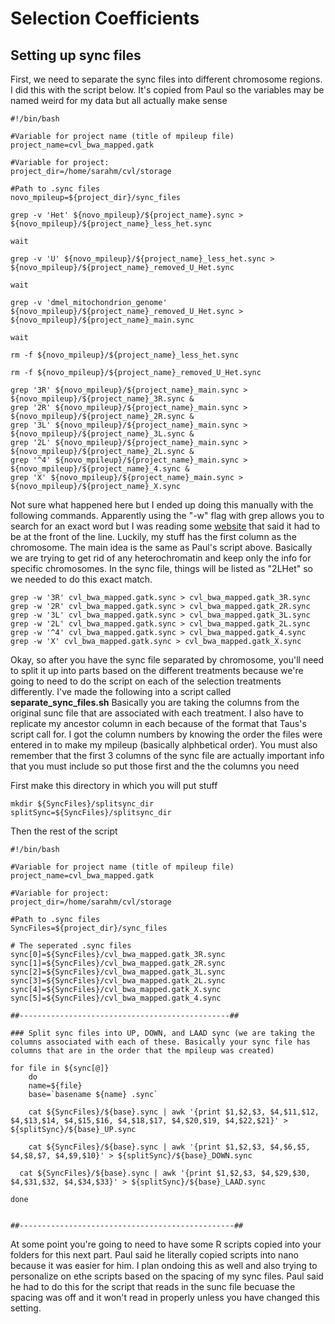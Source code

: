 # Selection Coefficients
## Setting up sync files
First, we need to separate the sync files into different chromosome regions. I did this with the script below. It's copied from Paul so the variables may be named weird for my data but all actually make sense
```
#!/bin/bash

#Variable for project name (title of mpileup file)
project_name=cvl_bwa_mapped.gatk

#Variable for project:
project_dir=/home/sarahm/cvl/storage

#Path to .sync files
novo_mpileup=${project_dir}/sync_files

grep -v 'Het' ${novo_mpileup}/${project_name}.sync > ${novo_mpileup}/${project_name}_less_het.sync

wait

grep -v 'U' ${novo_mpileup}/${project_name}_less_het.sync > ${novo_mpileup}/${project_name}_removed_U_Het.sync

wait

grep -v 'dmel_mitochondrion_genome' ${novo_mpileup}/${project_name}_removed_U_Het.sync > ${novo_mpileup}/${project_name}_main.sync

wait

rm -f ${novo_mpileup}/${project_name}_less_het.sync

rm -f ${novo_mpileup}/${project_name}_removed_U_Het.sync

grep '3R' ${novo_mpileup}/${project_name}_main.sync > ${novo_mpileup}/${project_name}_3R.sync &
grep '2R' ${novo_mpileup}/${project_name}_main.sync > ${novo_mpileup}/${project_name}_2R.sync &
grep '3L' ${novo_mpileup}/${project_name}_main.sync > ${novo_mpileup}/${project_name}_3L.sync &
grep '2L' ${novo_mpileup}/${project_name}_main.sync > ${novo_mpileup}/${project_name}_2L.sync &
grep '^4' ${novo_mpileup}/${project_name}_main.sync > ${novo_mpileup}/${project_name}_4.sync &
grep 'X' ${novo_mpileup}/${project_name}_main.sync > ${novo_mpileup}/${project_name}_X.sync 
```

Not sure what happened here but I ended up doing this manually with the following commands. Apparently using the "-w" flag with grep allows you to search for an exact word but I was reading some [website](https://www.gnu.org/savannah-checkouts/gnu/grep/manual/grep.html) that said it had to be at the front of the line. Luckily, my stuff has the first column as the chromosome. The main idea is the same as Paul's script above. Basically we are trying to get rid of any heterochromatin and keep only the info for specific chromosomes. In the sync file, things will be listed as "2LHet" so we needed to do this exact match. 
```
grep -w '3R' cvl_bwa_mapped.gatk.sync > cvl_bwa_mapped.gatk_3R.sync 
grep -w '2R' cvl_bwa_mapped.gatk.sync > cvl_bwa_mapped.gatk_2R.sync 
grep -w '3L' cvl_bwa_mapped.gatk.sync > cvl_bwa_mapped.gatk_3L.sync 
grep -w '2L' cvl_bwa_mapped.gatk.sync > cvl_bwa_mapped.gatk_2L.sync 
grep -w '^4' cvl_bwa_mapped.gatk.sync > cvl_bwa_mapped.gatk_4.sync 
grep -w 'X' cvl_bwa_mapped.gatk.sync > cvl_bwa_mapped.gatk_X.sync
```

Okay, so after you have the sync file separated by chromosome, you'll need to split it up into parts based on the different treatments because we're going to need to do the script on each of the selection treatments differently. I've made the following into a script called **separate_sync_files.sh** Basically you are taking the columns from the original sunc file that are associated with each treatment. I also have to replicate my ancestor column in each because of the format that Taus's script call for. I got the column numbers by knowing the order the files were entered in to make my mpileup (basically alphbetical order). You must also remember that the first 3 columns of the sync file are actually important info that you must include so put those first and the the columns you need

First make this directory in which you will put stuff
```
mkdir ${SyncFiles}/splitsync_dir
splitSync=${SyncFiles}/splitsync_dir
```
Then the rest of the script
```
#!/bin/bash

#Variable for project name (title of mpileup file)
project_name=cvl_bwa_mapped.gatk

#Variable for project:
project_dir=/home/sarahm/cvl/storage

#Path to .sync files
SyncFiles=${project_dir}/sync_files
	
# The seperated .sync files
sync[0]=${SyncFiles}/cvl_bwa_mapped.gatk_3R.sync
sync[1]=${SyncFiles}/cvl_bwa_mapped.gatk_2R.sync
sync[2]=${SyncFiles}/cvl_bwa_mapped.gatk_3L.sync
sync[3]=${SyncFiles}/cvl_bwa_mapped.gatk_2L.sync
sync[4]=${SyncFiles}/cvl_bwa_mapped.gatk_X.sync 
sync[5]=${SyncFiles}/cvl_bwa_mapped.gatk_4.sync 

##-----------------------------------------------##

### Split sync files into UP, DOWN, and LAAD sync (we are taking the columns associated with each of these. Basically your sync file has columns that are in the order that the mpileup was created)

for file in ${sync[@]}
	do
	name=${file}
	base=`basename ${name} .sync`
	
	cat ${SyncFiles}/${base}.sync | awk '{print $1,$2,$3, $4,$11,$12, $4,$13,$14, $4,$15,$16, $4,$18,$17, $4,$20,$19, $4,$22,$21}' > ${splitSync}/${base}_UP.sync
	
	cat ${SyncFiles}/${base}.sync | awk '{print $1,$2,$3, $4,$6,$5, $4,$8,$7, $4,$9,$10}' > ${splitSync}/${base}_DOWN.sync

  cat ${SyncFiles}/${base}.sync | awk '{print $1,$2,$3, $4,$29,$30, $4,$31,$32, $4,$34,$33}' > ${splitSync}/${base}_LAAD.sync

done


##------------------------------------------------##
```
At some point you're going to need to have some R scripts copied into your folders for this next part. Paul said he literally copied scripts into nano because it was easier for him. I plan ondoing this as well and also trying to personalize on ethe scripts based on the spacing of my sync files. Paul said he had to do this for the script that reads in the sunc file becuase the spacing was off and it won't read in properly unless you have changed this setting.
